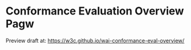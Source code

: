 # Conformance Evaluation Overview Pagw

Preview draft at: https://w3c.github.io/wai-conformance-eval-overview/
